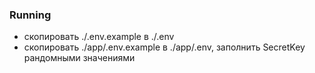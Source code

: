 ### Running
* скопировать ./.env.example в ./.env
* скопировать ./app/.env.example в ./app/.env, заполнить SecretKey рандомными значениями